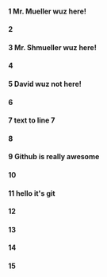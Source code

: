 #### 1 Mr. Mueller wuz here!
#### 2
#### 3 Mr. Shmueller wuz here!
#### 4
#### 5 David wuz not here!
#### 6
#### 7 text to line 7
#### 8
#### 9 Github is really awesome
#### 10
#### 11 hello it's git 
#### 12
#### 13
#### 14
#### 15